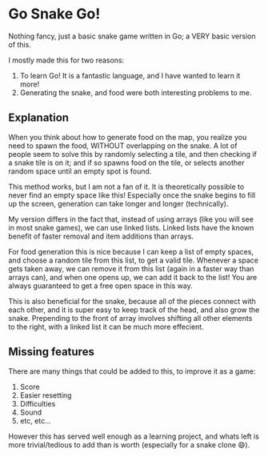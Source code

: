 # Go Snake Go!

Nothing fancy, just a basic snake game written in Go; a VERY basic version of this.

I mostly made this for two reasons:

1) To learn Go! It is a fantastic language, and I have wanted to learn it more!
2) Generating the snake, and food were both interesting problems to me.

## Explanation

When you think about how to generate food on the map, you realize you need to spawn the food, WITHOUT overlapping on the snake. A lot of people seem to solve this by randomly selecting a tile, and then checking if a snake tile is on it; and if so spawns food on the tile, or selects another random space until an empty spot is found.

This method works, but I am not a fan of it. It is theoretically possible to never find an empty space like this! Especially once the snake begins to fill up the screen, generation can take longer and longer (technically). 

 My version differs in the fact that, instead of using arrays (like you will see in most snake games), we can use linked lists. Linked lists have the known benefit of faster removal and item additions than arrays.

 For food generation this is nice because I can keep a list of empty spaces, and choose a random tile from this list, to get a valid tile. Whenever a space gets taken away, we can remove it from this list (again in a faster way than arrays can), and when one opens up, we can add it back to the list! You are always guaranteed to get a free open space in this way. 
 
 This is also beneficial for the snake, because all of the pieces connect with each other, and it is super easy to keep track of the head, and also grow the snake. Prepending to the front of array involves shifting all other elements to the right, with a linked list it can be much more effecient.

## Missing features

There are many things that could be added to this, to improve it as a game:

1) Score
2) Easier resetting
3) Difficulties
4) Sound
5) etc, etc...

However this has served well enough as a learning project, and whats left is more trivial/tedious to add than is worth (especially for a snake clone 😄).